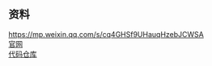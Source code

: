 ## 资料

https://mp.weixin.qq.com/s/cq4GHSf9UHauqHzebJCWSA  
[官网](https://www.influxdata.com/time-series-platform/telegraf/)  
[代码仓库](https://github.com/influxdata/telegraf)  